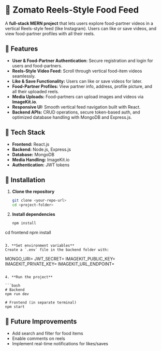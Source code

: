 # 🍔 Zomato Reels-Style Food Feed

A **full-stack MERN project** that lets users explore food-partner videos in a vertical Reels-style feed (like Instagram). Users can like or save videos, and view food-partner profiles with all their reels.

## 🔹 Features

* **User & Food-Partner Authentication:** Secure registration and login for users and food-partners.
* **Reels-Style Video Feed:** Scroll through vertical food-item videos seamlessly.
* **Like & Save Functionality:** Users can like or save videos for later.
* **Food-Partner Profiles:** View partner info, address, profile picture, and all their uploaded reels.
* **Media Uploads:** Food-partners can upload images and videos via **ImageKit.io**.
* **Responsive UI:** Smooth vertical feed navigation built with React.
* **Backend APIs:** CRUD operations, secure token-based auth, and optimized database handling with MongoDB and Express.js.

## 🔹 Tech Stack

* **Frontend:** React.js
* **Backend:** Node.js, Express.js
* **Database:** MongoDB
* **Media Handling:** ImageKit.io
* **Authentication:** JWT tokens



## 🔹 Installation

1. **Clone the repository**

   ```bash
   git clone <your-repo-url>
   cd <project-folder>
   ```

2. **Install dependencies**

   ```bash
   npm install
  cd frontend
  npm install
   ```

3. **Set environment variables**
   Create a `.env` file in the backend folder with:

   ```
   MONGO_URI=<your-mongo-db-uri>
   JWT_SECRET=<your-jwt-secret>
   IMAGEKIT_PUBLIC_KEY=<your-imagekit-public-key>
   IMAGEKIT_PRIVATE_KEY=<your-imagekit-private-key>
   IMAGEKIT_URL_ENDPOINT=<your-imagekit-endpoint>
   ```

4. **Run the project**

   ```bash
   # Backend
   npm run dev

   # Frontend (in separate terminal)
   npm start
   ```


## 🔹 Future Improvements

* Add search and filter for food items
* Enable comments on reels
* Implement real-time notifications for likes/saves
